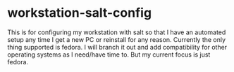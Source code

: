 # workstation-salt-config
This is for configuring my workstation with salt so that I have an automated setup any time I get a new PC or reinstall for any reason.
Currently the only thing supported is fedora. I will branch it out and add compatibility for other operating systems as I need/have time to. But my current focus is just fedora.
